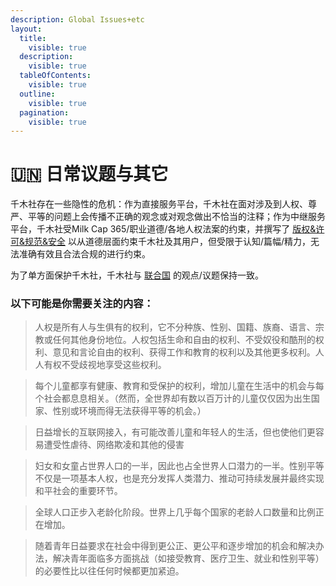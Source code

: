 ```yaml
---
description: Global Issues+etc
layout:
  title:
    visible: true
  description:
    visible: true
  tableOfContents:
    visible: true
  outline:
    visible: true
  pagination:
    visible: true
---
```


# 🇺🇳 日常议题与其它

千木社存在一些隐性的危机：作为直接服务平台，千木社在面对涉及到人权、尊严、平等的问题上会传播不正确的观念或对观念做出不恰当的注释；作为中继服务平台，千木社受Milk Cap 365/职业道德/各地人权法案的约束，并撰写了 [版权&许可&规范&安全](clrs.md) 以从道德层面约束千木社及其用户，但受限于认知/篇幅/精力，无法准确有效且合法合规的进行约束。

为了单方面保护千木社，千木社与 [联合国](https://www.un.org) 的观点/议题保持一致。

### 以下可能是你需要关注的内容：

> 人权是所有人与生俱有的权利，它不分种族、性别、国籍、族裔、语言、宗教或任何其他身份地位。人权包括生命和自由的权利、不受奴役和酷刑的权利、意见和言论自由的权利、获得工作和教育的权利以及其他更多权利。人人有权不受歧视地享受这些权利。

> 每个儿童都享有健康、教育和受保护的权利，增加儿童在生活中的机会与每个社会都息息相关。（然而，全世界却有数以百万计的儿童仅仅因为出生国家、性别或环境而得无法获得平等的机会。）

> 日益增长的互联网接入，有可能改善儿童和年轻人的生活，但也使他们更容易遭受性虐待、网络欺凌和其他的侵害

> 妇女和女童占世界人口的一半，因此也占全世界人口潜力的一半。性别平等不仅是一项基本人权，也是充分发挥人类潜力、推动可持续发展并最终实现和平社会的重要环节。

> 全球人口正步入老龄化阶段。世界上几乎每个国家的老龄人口数量和比例正在增加。

> 随着青年日益要求在社会中得到更公正、更公平和逐步增加的机会和解决办法，解决青年面临多方面挑战（如接受教育、医疗卫生、就业和性别平等）的必要性比以往任何时候都更加紧迫。

